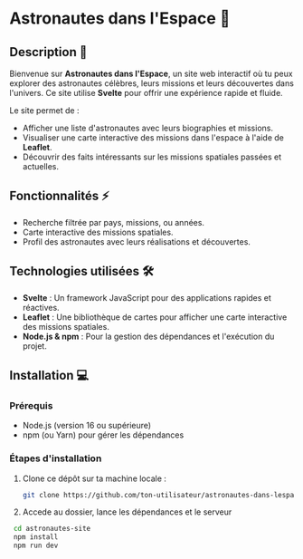 # Astronautes dans l'Espace 🌌

## Description 🚀

Bienvenue sur **Astronautes dans l'Espace**, un site web interactif où tu peux explorer des astronautes célèbres, leurs missions et leurs découvertes dans l'univers. Ce site utilise **Svelte** pour offrir une expérience rapide et fluide.

Le site permet de :

- Afficher une liste d'astronautes avec leurs biographies et missions.
- Visualiser une carte interactive des missions dans l'espace à l'aide de **Leaflet**.
- Découvrir des faits intéressants sur les missions spatiales passées et actuelles.

## Fonctionnalités ⚡

- Recherche filtrée par pays, missions, ou années.
- Carte interactive des missions spatiales.
- Profil des astronautes avec leurs réalisations et découvertes.

## Technologies utilisées 🛠️

- **Svelte** : Un framework JavaScript pour des applications rapides et réactives.
- **Leaflet** : Une bibliothèque de cartes pour afficher une carte interactive des missions spatiales.
- **Node.js & npm** : Pour la gestion des dépendances et l'exécution du projet.

## Installation 💻

### Prérequis

- Node.js (version 16 ou supérieure)
- npm (ou Yarn) pour gérer les dépendances

### Étapes d'installation

1. Clone ce dépôt sur ta machine locale :

   ```bash
   git clone https://github.com/ton-utilisateur/astronautes-dans-lespace.git

2. Accede au dossier, lance les dépendances et le serveur
  ```bash
   cd astronautes-site
   npm install
   npm run dev



